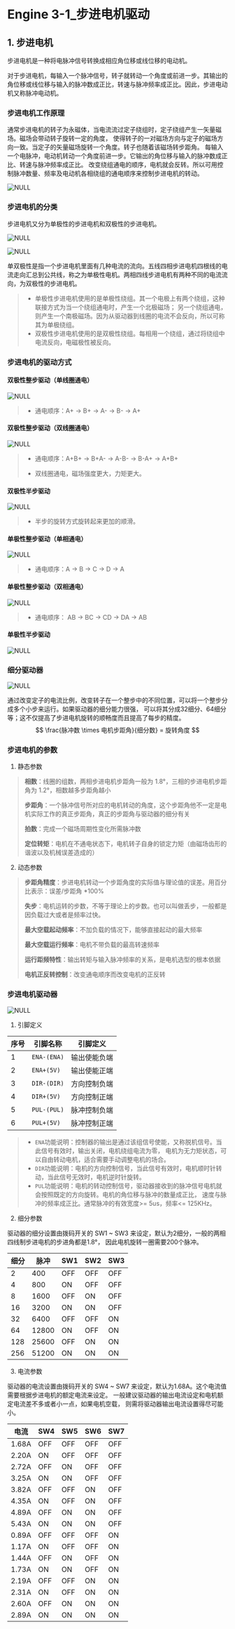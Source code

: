 # Engine 3-1_步进电机驱动

## 1. 步进电机

步进电机是一种将电脉冲信号转换成相应角位移或线位移的电动机。

对于步进电机，每输入一个脉冲信号，转子就转动一个角度或前进一步。其输出的角位移或线位移与输入的脉冲数成正比，转速与脉冲频率成正比。因此，步进电动机又称脉冲电动机。

### 步进电机工作原理

通常步进电机的转子为永磁体，当电流流过定子绕组时，定子绕组产生一矢量磁场。磁场会带动转子旋转一定的角度， 使得转子的一对磁场方向与定子的磁场方向一致。当定子的矢量磁场旋转一个角度。转子也随着该磁场转步距角。 每输入一个电脉冲，电动机转动一个角度前进一步。它输出的角位移与输入的脉冲数成正比、转速与脉冲频率成正比。 改变绕组通电的顺序，电机就会反转。所以可用控制脉冲数量、频率及电动机各相绕组的通电顺序来控制步进电机的转动。

![NULL](picture_1.jpg)

### 步进电机的分类

步进电机又分为单极性的步进电机和双极性的步进电机。

![NULL](picture_2.jpg)

![NULL](picture_3.jpg)

单双极性是指一个步进电机里面有几种电流的流向。五线四相步进电机四根线的电流走向汇总到公共线，称之为单极性电机。两相四线步进电机有两种不同的电流流向，为双极性的步进电机。

> - 单极性步进电机使用的是单极性绕组。其一个电极上有两个绕组，这种联接方式为当一个绕组通电时，产生一个北极磁场； 另一个绕组通电，则产生一个南极磁场。因为从驱动器到线圈的电流不会反向，所以可称其为单极绕组。
> - 双极性步进电机使用的是双极性绕组。每相用一个绕组，通过将绕组中电流反向，电磁极性被反向。

### 步进电机的驱动方式

#### 双极性整步驱动（单线圈通电）

![NULL](picture_4.jpg)

> - 通电顺序：A+ -> B+ -> A- -> B- -> A+

#### 双极性整步驱动（双线圈通电）

![NULL](picture_5.jpg)

> - 通电顺序：A+B+ -> B+A- -> A-B- -> B-A+ -> A+B+
>
> - 双线圈通电，磁场强度更大，力矩更大。

#### 双极性半步驱动

![NULL](picture_6.jpg)

> - 半步的旋转方式旋转起来更加的顺滑。

#### 单极性整步驱动（单相通电）

![NULL](picture_7.jpg)

> - 通电顺序：A -> B -> C -> D -> A

#### 单极性整步驱动（双相通电）

![NULL](picture_8.jpg)

> - 通电顺序： AB -> BC -> CD -> DA -> AB

#### 单极性半步驱动

![NULL](picture_9.jpg)

### 细分驱动器

![NULL](picture_10.jpg)

通过改变定子的电流比例，改变转子在一个整步中的不同位置，可以将一个整步分成多个小步来运行。如果驱动器的细分能力很强， 可以将其分成32细分、64细分等；这不仅提高了步进电机旋转的顺畅度而且提高了每步的精度。
$$
\frac{脉冲数 \times 电机步距角}{细分数} = 旋转角度
$$

### 步进电机的参数

1. 静态参数

>**相数**：线圈的组数，两相步进电机步距角一般为 1.8°，三相的步进电机步距角为 1.2°，相数越多步距角越小
>
>**步距角**：一个脉冲信号所对应的电机转动的角度，这个步距角他不一定是电机实际工作的真正步距角，真正的步距角与驱动器的细分有关
>
>**拍数**：完成一个磁场周期性变化所需脉冲数
>
>**定位转矩**：电机在不通电状态下，电机转子自身的锁定力矩（由磁场齿形的谐波以及机械误差造成的）

2. 动态参数

>**步距角精度**：步进电机转动一个步距角度的实际值与理论值的误差。用百分比表示：误差/步距角 *100%
>
>**失步**：电机运转的步数，不等于理论上的步数。也可以叫做丢步，一般都是因负载过大或者是频率过快。
>
>**最大空载起动频率**：不加负载的情况下，能够直接起动的最大频率
>
>**最大空载运行频率**：电机不带负载的最高转速频率
>
>**运行距频特性**：输出转矩与输入脉冲频率的关系，是电机选型的根本依据
>
>**电机正反转控制**：改变通电顺序而改变电机的正反转

### 步进电机驱动器

![NULL](picture_11.jpg)

1. 引脚定义

| 序号 | 引脚名称    | 引脚定义     |
| ---- | ----------- | ------------ |
| 1    | `ENA-(ENA)` | 输出使能负端 |
| 2    | `ENA+(5V)`  | 输出使能正端 |
| 3    | `DIR-(DIR)` | 方向控制负端 |
| 4    | `DIR+(5V)`  | 方向控制正端 |
| 5    | `PUL-(PUL)` | 脉冲控制负端 |
| 6    | `PUL+(5V)`  | 脉冲控制正端 |

> - `ENA`功能说明：控制器的输出是通过该组信号使能，又称脱机信号。当此信号有效时，输出关闭，电机绕组电流为零， 电机为无力矩状态，可以自由转动电机，适合需要手动调整电机的场合。
> - `DIR`功能说明：电机的方向控制信号，当此信号有效时，电机顺时针转动，当此信号无效时，电机逆时针旋转。
> - `PUL`功能说明：电机的转动控制信号，驱动器接收到的脉冲信号电机就会按照既定的方向旋转。电机的角位移与脉冲的数量成正比， 速度与脉冲的频率成正比。通常脉冲的有效宽度>= 5us，频率<= 125KHz。

2. 细分参数

驱动器的细分设置由拨码开关的 SW1 ~ SW3 来设定，默认为2细分，一般的两相四线制步进电机的步进角都是1.8°， 因此电机旋转一圈需要200个脉冲。

| 细分 | 脉冲  | SW1  | SW2  | SW3  |
| ---- | ----- | ---- | ---- | ---- |
| 2    | 400   | OFF  | OFF  | OFF  |
| 4    | 800   | ON   | OFF  | OFF  |
| 8    | 1600  | OFF  | ON   | OFF  |
| 16   | 3200  | ON   | ON   | OFF  |
| 32   | 6400  | OFF  | OFF  | ON   |
| 64   | 12800 | ON   | OFF  | ON   |
| 128  | 25600 | OFF  | ON   | ON   |
| 256  | 51200 | ON   | ON   | ON   |

3. 电流参数

驱动器的电流设置由拨码开关的 SW4 ~ SW7 来设定，默认为1.68A。这个电流值需要根据步进电机的额定电流来设定。 一般建议驱动器的输出电流设定和电机额定电流差不多或者小一点，如果电机空载， 则需将驱动器输出电流设置得尽可能小。

| 电流  | SW4  | SW5  | SW6  | SW7  |
| ----- | ---- | ---- | ---- | ---- |
| 1.68A | OFF  | OFF  | OFF  | OFF  |
| 2.20A | ON   | OFF  | OFF  | OFF  |
| 2.72A | OFF  | ON   | OFF  | OFF  |
| 3.25A | ON   | ON   | OFF  | OFF  |
| 3.82A | OFF  | OFF  | ON   | OFF  |
| 4.35A | ON   | OFF  | ON   | OFF  |
| 4.89A | OFF  | ON   | ON   | OFF  |
| 5.43A | ON   | ON   | ON   | OFF  |
| 0.89A | OFF  | OFF  | OFF  | ON   |
| 1.17A | ON   | OFF  | OFF  | ON   |
| 1.44A | OFF  | ON   | OFF  | ON   |
| 1.73A | ON   | ON   | OFF  | ON   |
| 2.19A | OFF  | OFF  | ON   | ON   |
| 2.31A | ON   | OFF  | ON   | ON   |
| 2.60A | OFF  | ON   | ON   | ON   |
| 2.89A | ON   | ON   | ON   | ON   |